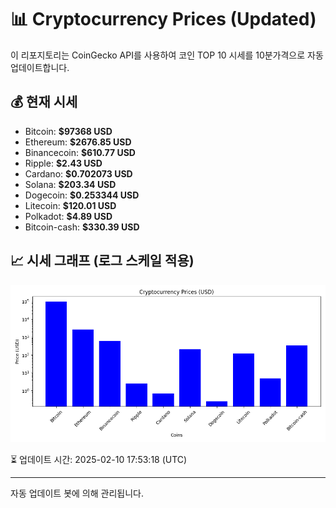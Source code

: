 
# 📊 Cryptocurrency Prices (Updated)

이 리포지토리는 CoinGecko API를 사용하여 코인 TOP 10 시세를 10분가격으로 자동 업데이트합니다.

## 💰 현재 시세
- Bitcoin: **$97368 USD**
- Ethereum: **$2676.85 USD**
- Binancecoin: **$610.77 USD**
- Ripple: **$2.43 USD**
- Cardano: **$0.702073 USD**
- Solana: **$203.34 USD**
- Dogecoin: **$0.253344 USD**
- Litecoin: **$120.01 USD**
- Polkadot: **$4.89 USD**
- Bitcoin-cash: **$330.39 USD**

## 📈 시세 그래프 (로그 스케일 적용)
![Crypto Prices](crypto_prices.png)

⏳ 업데이트 시간: 2025-02-10 17:53:18 (UTC)

---
자동 업데이트 봇에 의해 관리됩니다.
